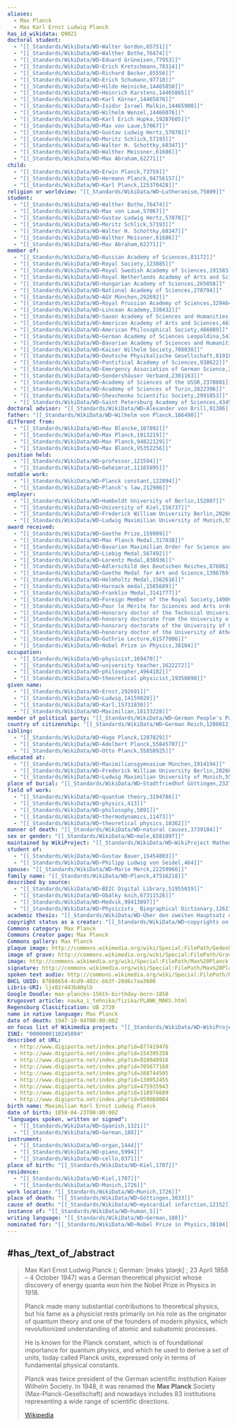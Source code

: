 ```yaml
---
aliases:
  - Max Planck
  - Max Karl Ernst Ludwig Planck
has_id_wikidata: Q9021
doctoral student:
  - "[[_Standards/WikiData/WD~Walter Gordon,65751]]"
  - "[[_Standards/WikiData/WD~Walther Bothe,76474]]"
  - "[[_Standards/WikiData/WD~Eduard Grüneisen,77953]]"
  - "[[_Standards/WikiData/WD~Erich Kretschmann,78314]]"
  - "[[_Standards/WikiData/WD~Richard Becker,85556]]"
  - "[[_Standards/WikiData/WD~Erich Schumann,97710]]"
  - "[[_Standards/WikiData/WD~Hilde Heinicke,14465850]]"
  - "[[_Standards/WikiData/WD~Heinrich Karstens,14465865]]"
  - "[[_Standards/WikiData/WD~Karl Körner,14465876]]"
  - "[[_Standards/WikiData/WD~Isidor Israel Malkin,14465900]]"
  - "[[_Standards/WikiData/WD~Wilhelm Wenzel,14466076]]"
  - "[[_Standards/WikiData/WD~Karl Erich Hupka,19287605]]"
  - "[[_Standards/WikiData/WD~Max von Laue,57067]]"
  - "[[_Standards/WikiData/WD~Gustav Ludwig Hertz,57070]]"
  - "[[_Standards/WikiData/WD~Moritz Schlick,57193]]"
  - "[[_Standards/WikiData/WD~Walter H. Schottky,60347]]"
  - "[[_Standards/WikiData/WD~Walther Meissner,61686]]"
  - "[[_Standards/WikiData/WD~Max Abraham,62271]]"
child:
  - "[[_Standards/WikiData/WD~Erwin Planck,73759]]"
  - "[[_Standards/WikiData/WD~Hermann Planck,94756157]]"
  - "[[_Standards/WikiData/WD~Karl Planck,125370428]]"
religion or worldview: "[[_Standards/WikiData/WD~Lutheranism,75809]]"
student:
  - "[[_Standards/WikiData/WD~Walther Bothe,76474]]"
  - "[[_Standards/WikiData/WD~Max von Laue,57067]]"
  - "[[_Standards/WikiData/WD~Gustav Ludwig Hertz,57070]]"
  - "[[_Standards/WikiData/WD~Moritz Schlick,57193]]"
  - "[[_Standards/WikiData/WD~Walter H. Schottky,60347]]"
  - "[[_Standards/WikiData/WD~Walther Meissner,61686]]"
  - "[[_Standards/WikiData/WD~Max Abraham,62271]]"
member of:
  - "[[_Standards/WikiData/WD~Russian Academy of Sciences,83172]]"
  - "[[_Standards/WikiData/WD~Royal Society,123885]]"
  - "[[_Standards/WikiData/WD~Royal Swedish Academy of Sciences,191583]]"
  - "[[_Standards/WikiData/WD~Royal Netherlands Academy of Arts and Sciences,253439]]"
  - "[[_Standards/WikiData/WD~Hungarian Academy of Sciences,265058]]"
  - "[[_Standards/WikiData/WD~National Academy of Sciences,270794]]"
  - "[[_Standards/WikiData/WD~AGV München,292692]]"
  - "[[_Standards/WikiData/WD~Royal Prussian Academy of Sciences,329464]]"
  - "[[_Standards/WikiData/WD~Lincean Academy,338432]]"
  - "[[_Standards/WikiData/WD~Saxon Academy of Sciences and Humanities,451079]]"
  - "[[_Standards/WikiData/WD~American Academy of Arts and Sciences,463303]]"
  - "[[_Standards/WikiData/WD~American Philosophical Society,466089]]"
  - "[[_Standards/WikiData/WD~German Academy of Sciences Leopoldina,543804]]"
  - "[[_Standards/WikiData/WD~Bavarian Academy of Sciences and Humanities,684415]]"
  - "[[_Standards/WikiData/WD~Kaiser Wilhelm Society,708038]]"
  - "[[_Standards/WikiData/WD~Deutsche Physikalische Gesellschaft,819187]]"
  - "[[_Standards/WikiData/WD~Pontifical Academy of Sciences,938622]]"
  - "[[_Standards/WikiData/WD~Emergency Association of German Science,2002153]]"
  - "[[_Standards/WikiData/WD~Sondershäuser Verband,2301163]]"
  - "[[_Standards/WikiData/WD~Academy of Sciences of the USSR,2370801]]"
  - "[[_Standards/WikiData/WD~Academy of Sciences of Turin,2822396]]"
  - "[[_Standards/WikiData/WD~Shevchenko Scientific Society,2991053]]"
  - "[[_Standards/WikiData/WD~Saint Petersburg Academy of Sciences,4345832]]"
doctoral advisor: "[[_Standards/WikiData/WD~Alexander von Brill,91386]]"
father: "[[_Standards/WikiData/WD~Wilhelm von Planck,106490]]"
different from:
  - "[[_Standards/WikiData/WD~Max Blancke,107892]]"
  - "[[_Standards/WikiData/WD~Max Planck,1913219]]"
  - "[[_Standards/WikiData/WD~Max Planck,94822129]]"
  - "[[_Standards/WikiData/WD~Max Blanck,95352256]]"
position held:
  - "[[_Standards/WikiData/WD~professor,121594]]"
  - "[[_Standards/WikiData/WD~Geheimrat,11165895]]"
notable work:
  - "[[_Standards/WikiData/WD~Planck constant,122894]]"
  - "[[_Standards/WikiData/WD~Planck's law,212986]]"
employer:
  - "[[_Standards/WikiData/WD~Humboldt University of Berlin,152087]]"
  - "[[_Standards/WikiData/WD~University of Kiel,156737]]"
  - "[[_Standards/WikiData/WD~Frederick William University Berlin,20266330]]"
  - "[[_Standards/WikiData/WD~Ludwig Maximilian University of Munich,55044]]"
award received:
  - "[[_Standards/WikiData/WD~Goethe Prize,159909]]"
  - "[[_Standards/WikiData/WD~Max Planck Medal,317038]]"
  - "[[_Standards/WikiData/WD~Bavarian Maximilian Order for Science and Art,565030]]"
  - "[[_Standards/WikiData/WD~Liebig Medal,567492]]"
  - "[[_Standards/WikiData/WD~Lorentz Medal,838936]]"
  - "[[_Standards/WikiData/WD~Adlerschild des Deutschen Reiches,876062]]"
  - "[[_Standards/WikiData/WD~Goethe Medal for Art and Science,1396769]]"
  - "[[_Standards/WikiData/WD~Helmholtz Medal,1562616]]"
  - "[[_Standards/WikiData/WD~Harnack medal,1585689]]"
  - "[[_Standards/WikiData/WD~Franklin Medal,3141777]]"
  - "[[_Standards/WikiData/WD~Foreign Member of the Royal Society,14906020]]"
  - "[[_Standards/WikiData/WD~Pour le Mérite for Sciences and Arts order,15056034]]"
  - "[[_Standards/WikiData/WD~Honorary doctor of the Technical University of Berlin,40673468]]"
  - "[[_Standards/WikiData/WD~honorary doctorate from the University of Cambridge,41795465]]"
  - "[[_Standards/WikiData/WD~honorary doctorate of the University of Glasgow,55149541]]"
  - "[[_Standards/WikiData/WD~honorary doctor of the University of Athens,56239664]]"
  - "[[_Standards/WikiData/WD~Guthrie Lecture,61577006]]"
  - "[[_Standards/WikiData/WD~Nobel Prize in Physics,38104]]"
occupation:
  - "[[_Standards/WikiData/WD~physicist,169470]]"
  - "[[_Standards/WikiData/WD~university teacher,1622272]]"
  - "[[_Standards/WikiData/WD~philosopher,4964182]]"
  - "[[_Standards/WikiData/WD~theoretical physicist,19350898]]"
given name:
  - "[[_Standards/WikiData/WD~Ernst,292691]]"
  - "[[_Standards/WikiData/WD~Ludwig,14159020]]"
  - "[[_Standards/WikiData/WD~Karl,15731830]]"
  - "[[_Standards/WikiData/WD~Maximilian,18133228]]"
member of political party: "[[_Standards/WikiData/WD~German People's Party,316533]]"
country of citizenship: "[[_Standards/WikiData/WD~German Reich,1206012]]"
sibling:
  - "[[_Standards/WikiData/WD~Hugo Planck,1287829]]"
  - "[[_Standards/WikiData/WD~Adelbert Planck,55845707]]"
  - "[[_Standards/WikiData/WD~Otto Planck,55858925]]"
educated at:
  - "[[_Standards/WikiData/WD~Maximiliansgymnasium München,1914194]]"
  - "[[_Standards/WikiData/WD~Frederick William University Berlin,20266330]]"
  - "[[_Standards/WikiData/WD~Ludwig Maximilian University of Munich,55044]]"
place of burial: "[[_Standards/WikiData/WD~Stadtfriedhof Göttingen,2327123]]"
field of work:
  - "[[_Standards/WikiData/WD~quantum theory,3194786]]"
  - "[[_Standards/WikiData/WD~physics,413]]"
  - "[[_Standards/WikiData/WD~philosophy,5891]]"
  - "[[_Standards/WikiData/WD~thermodynamics,11473]]"
  - "[[_Standards/WikiData/WD~theoretical physics,18362]]"
manner of death: "[[_Standards/WikiData/WD~natural causes,3739104]]"
sex or gender: "[[_Standards/WikiData/WD~male,6581097]]"
maintained by WikiProject: "[[_Standards/WikiData/WD~WikiProject Mathematics,8487137]]"
student of:
  - "[[_Standards/WikiData/WD~Gustav Bauer,15454803]]"
  - "[[_Standards/WikiData/WD~Philipp Ludwig von Seidel,464]]"
spouse: "[[_Standards/WikiData/WD~Marie Merck,22259966]]"
family name: "[[_Standards/WikiData/WD~Planck,47516218]]"
described by source:
  - "[[_Standards/WikiData/WD~BEIC Digital Library,51955019]]"
  - "[[_Standards/WikiData/WD~Obálky knih,67311526]]"
  - "[[_Standards/WikiData/WD~Medvik,99413897]]"
  - "[[_Standards/WikiData/WD~Physicists_ Biographical Dictionary,126178049]]"
academic thesis: "[[_Standards/WikiData/WD~Über den zweiten Hauptsatz der mechanischen Wärmetheorie,55713946]]"
copyright status as a creator: "[[_Standards/WikiData/WD~copyrights on works have expired,71887839]]"
Commons category: Max Planck
Commons Creator page: Max Planck
Commons gallery: Max Planck
plaque image: http://commons.wikimedia.org/wiki/Special:FilePath/Gedenktafel%20Max%20Planck.jpg
image of grave: http://commons.wikimedia.org/wiki/Special:FilePath/Grave%20of%20Max%20Planck%20at%20Stadtfriedhof%20G%C3%B6ttingen%202017%2001.jpg
image: http://commons.wikimedia.org/wiki/Special:FilePath/Max%20Planck.png
signature: http://commons.wikimedia.org/wiki/Special:FilePath/Max%20Planck%20signature.svg
spoken text audio: http://commons.wikimedia.org/wiki/Special:FilePath/Ru-Max%20Planck%20%28intro%29.ogg
BHCL UUID: 87088654-4cd9-482c-bb3f-20d6c7aa3600
Libris-URI: ljx02r443b40qlb
Google Doodle: max-plancks-156th-birthday-born-1858
Krugosvet article: nauka_i_tehnika/fizika/PLANK_MAKS.html
Regensburg Classification: UB 2720
name in native language: Max Planck
date of death: 1947-10-04T00:00:00Z
on focus list of Wikimedia project: "[[_Standards/WikiData/WD~WikiProject PCC Wikidata Pilot_Smithsonian Libraries Dibner Library portraits,103505599]]"
ISNI: "0000000110245894"
described at URL:
  - http://www.digiporta.net/index.php?id=877419476
  - http://www.digiporta.net/index.php?id=154395358
  - http://www.digiporta.net/index.php?id=928048916
  - http://www.digiporta.net/index.php?id=705677160
  - http://www.digiporta.net/index.php?id=388744505
  - http://www.digiporta.net/index.php?id=130052455
  - http://www.digiporta.net/index.php?id=475935943
  - http://www.digiporta.net/index.php?id=118976689
  - http://www.digiporta.net/index.php?id=959088004
birth name: Maximilian Karl Ernst Ludwig Planck
date of birth: 1858-04-23T00:00:00Z
"languages spoken, written or signed":
  - "[[_Standards/WikiData/WD~Spanish,1321]]"
  - "[[_Standards/WikiData/WD~German,188]]"
instrument:
  - "[[_Standards/WikiData/WD~organ,1444]]"
  - "[[_Standards/WikiData/WD~piano,5994]]"
  - "[[_Standards/WikiData/WD~cello,8371]]"
place of birth: "[[_Standards/WikiData/WD~Kiel,1707]]"
residence:
  - "[[_Standards/WikiData/WD~Kiel,1707]]"
  - "[[_Standards/WikiData/WD~Munich,1726]]"
work location: "[[_Standards/WikiData/WD~Munich,1726]]"
place of death: "[[_Standards/WikiData/WD~Göttingen,3033]]"
cause of death: "[[_Standards/WikiData/WD~myocardial infarction,12152]]"
instance of: "[[_Standards/WikiData/WD~human,5]]"
writing language: "[[_Standards/WikiData/WD~German,188]]"
nominated for: "[[_Standards/WikiData/WD~Nobel Prize in Physics,38104]]"
---
```





## #has_/text_of_/abstract 

> Max Karl Ernst Ludwig Planck (; German: [maks ˈplaŋk] ; 23 April 1858 – 4 October 1947) 
> was a German theoretical physicist 
> whose discovery of energy quanta won him the Nobel Prize in Physics in 1918.
>
> Planck made many substantial contributions to theoretical physics, 
> but his fame as a physicist rests primarily on his role as the originator of quantum theory 
> and one of the founders of modern physics, 
> which revolutionized understanding of atomic and subatomic processes. 
> 
> He is known for the Planck constant, which is of foundational importance for quantum physics, 
> and which he used to derive a set of units, today called Planck units, 
> expressed only in terms of fundamental physical constants.
>
> Planck was twice president of the German scientific institution Kaiser Wilhelm Society. 
> In 1948, it was renamed the **Max Planck** Society (Max-Planck-Gesellschaft) 
> and nowadays includes 83 institutions representing a wide range of scientific directions.
>
> [Wikipedia](https://en.wikipedia.org/wiki/Max%20Planck)


